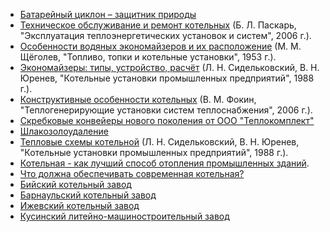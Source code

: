   * [Батарейный циклон – защитник природы](http://www.teplokomplekt.com/stat_batareinye_cyklony.shtml)
  * [Техническое обслуживание и ремонт котельных](http://www.teplokomplekt.com/stat_remont.shtml) (Б. Л. Паскарь, "Эксплуатация теплоэнергетических установок и систем", 2006 г.).
  * [Особенности водяных экономайзеров и их расположение](http://www.teplokomplekt.com/stat_ekonomaizer.shtml) (М. М. Щёголев, "Топливо, топки и котельные установки", 1953 г.).
  * [Экономайзеры: типы, устройство, расчёт](http://www.teplokomplekt.com/stat_ekonomaizery.shtml) (Л. Н. Сидельковский, В. Н. Юренев, "Котельные установки промышленных предприятий", 1988 г.).
  * [Конструктивные особенности котельных](http://www.teplokomplekt.com/stat_kotelnaya.shtml) (В. М. Фокин, "Теплогенерирующие установки систем теплоснабжения", 2006 г.).
  * [Скребковые конвейеры нового поколения от ООО "Теплокомплект"](http://www.teplokomplekt.com/stat_skreper.shtml)
  * [Шлакозолоудаление](http://www.teplokomplekt.com/stat_shlakozoloudalenie.shtml)
  * [Тепловые схемы котельной](http://www.teplokomplekt.com/stat_teplovaya.shtml) (Л. Н. Сидельковский, В. Н. Юренев, "Котельные установки промышленных предприятий", 1988 г.).
  * [Котельная - как лучший способ отопления промышленных зданий](http://www.teplokomplekt.com/kotjelnaja__kak_luchshij_sposob_otopljenija_promyshljennykh_zdanij.shtml).
  * [Что должна обеспечивать современная котельная?](http://www.teplokomplekt.com/chto_dolzhna_objespjechivat_sovrjemjennaja_kotjelnaja.shtml)
  * [Бийский котельный завод](http://www.teplokomplekt.com/bikz.shtml)
  * [Барнаульский котельный завод](http://www.teplokomplekt.com/barnaulskiy_kotelnyi_zavod.shtml)
  * [Ижевский котельный завод](http://www.teplokomplekt.com/izhevskiy_kotelnyi_zavod.shtml)
  * [Кусинский литейно-машиностроительный завод](http://www.teplokomplekt.com/klmz.shtml)

